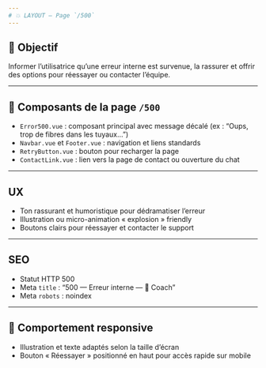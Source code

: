 ```yaml
---
# 💥 LAYOUT — Page `/500`
---
```


## 🎯 Objectif
Informer l’utilisatrice qu’une erreur interne est survenue, la rassurer et offrir des options pour réessayer ou contacter l’équipe.

---

## 🧩 Composants de la page `/500`
- `Error500.vue` : composant principal avec message décalé (ex : “Oups, trop de fibres dans les tuyaux…”) 
- `Navbar.vue` et `Footer.vue` : navigation et liens standards
- `RetryButton.vue` : bouton pour recharger la page
- `ContactLink.vue` : lien vers la page de contact ou ouverture du chat

---

## UX
- Ton rassurant et humoristique pour dédramatiser l’erreur
- Illustration ou micro-animation « explosion » friendly
- Boutons clairs pour réessayer et contacter le support

---

## SEO
- Statut HTTP 500
- Meta `title` : “500 — Erreur interne — 💩 Coach”
- Meta `robots` : noindex

---

## 📲 Comportement responsive
- Illustration et texte adaptés selon la taille d’écran
- Bouton « Réessayer » positionné en haut pour accès rapide sur mobile